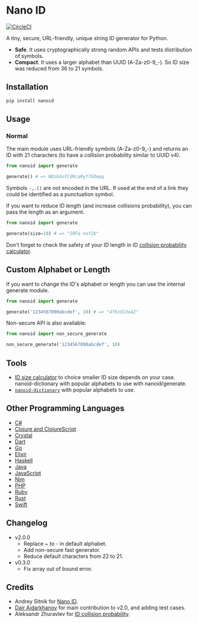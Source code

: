 # Nano ID

[![CircleCI](https://circleci.com/gh/puyuan/py-nanoid/tree/master.svg?style=svg)](https://circleci.com/gh/puyuan/py-nanoid/tree/master)

A tiny, secure, URL-friendly, unique string ID generator for Python.

* __Safe__. It uses cryptographically strong random APIs and tests distribution of symbols.
* __Compact__. It uses a larger alphabet than UUID (A-Za-z0-9_-). So ID size was reduced from 36 to 21 symbols.


## Installation

```sh
pip install nanoid
```


## Usage

### Normal

The main module uses URL-friendly symbols (A-Za-z0-9_-) and returns an ID with 21 characters (to have a collision probability similar to UUID v4).

```python
from nanoid import generate

generate() # => NDzkGoTCdRcaRyt7GOepg
```

Symbols `-,.()` are not encoded in the URL. If used at the end of a link they could be identified as a punctuation symbol.

If you want to reduce ID length (and increase collisions probability), you can pass the length as an argument.

```python
from nanoid import generate

generate(size=10) # => "IRFa-VaY2b"
```

Don’t forget to check the safety of your ID length in ID [collision probability calculator](https://zelark.github.io/nano-id-cc/).


## Custom Alphabet or Length

If you want to change the ID's alphabet or length you can use the internal generate module.

```python
from nanoid import generate

generate('1234567890abcdef', 10) # => "4f9zd13a42"
```

Non-secure API is also available:

```python
from nanoid import non_secure_generate

non_secure_generate('1234567890abcdef', 10)
```


## Tools

* [ID size calculator](https://zelark.github.io/nano-id-cc/) to choice smaller ID size depends on your case.
nanoid-dictionary with popular alphabets to use with nanoid/generate.
* [`nanoid-dictionary`](https://pypi.org/project/nanoid-dictionary/) with popular alphabets to use.


## Other Programming Languages

* [C#](https://github.com/codeyu/nanoid-net)
* [Clojure and ClojureScript](https://github.com/zelark/nano-id)
* [Crystal](https://github.com/mamantoha/nanoid.cr)
* [Dart](https://github.com/pd4d10/nanoid)
* [Go](https://github.com/matoous/go-nanoid)
* [Elixir](https://github.com/railsmechanic/nanoid)
* [Haskell](https://github.com/4e6/nanoid-hs)
* [Java](https://github.com/aventrix/jnanoid)
* [JavaScript](https://github.com/ai/nanoid)
* [Nim](https://github.com/icyphox/nanoid.nim)
* [PHP](https://github.com/hidehalo/nanoid-php)
* [Ruby](https://github.com/radeno/nanoid.rb)
* [Rust](https://github.com/nikolay-govorov/nanoid)
* [Swift](https://github.com/antiflasher/NanoID)


## Changelog
- v2.0.0
    - Replace ~ to - in default alphabet.
    - Add non-secure fast generator.
    - Reduce default characters from 22 to 21.
- v0.3.0
    - Fix array out of bound error.


## Credits

- Andrey Sitnik for [Nano ID](https://github.com/ai/nanoid).
- [Dair Aidarkhanov](https://github.com/aidarkhanov) for main contribution to v2.0, and adding test cases.
- Aleksandr Zhuravlev for [ID collision probability](https://zelark.github.io/nano-id-cc/).
